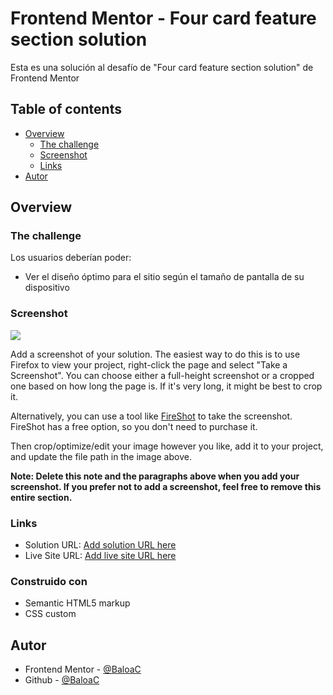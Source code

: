 # Frontend Mentor - Four card feature section solution

Esta es una solución al desafío de "Four card feature section solution" de Frontend Mentor

## Table of contents

- [Overview](#overview)
  - [The challenge](#the-challenge)
  - [Screenshot](#screenshot)
  - [Links](#links)
- [Autor](#autor)

## Overview

### The challenge

Los usuarios deberían poder:

- Ver el diseño óptimo para el sitio según el tamaño de pantalla de su dispositivo

### Screenshot

![](./screenshot.jpg)

Add a screenshot of your solution. The easiest way to do this is to use Firefox to view your project, right-click the page and select "Take a Screenshot". You can choose either a full-height screenshot or a cropped one based on how long the page is. If it's very long, it might be best to crop it.

Alternatively, you can use a tool like [FireShot](https://getfireshot.com/) to take the screenshot. FireShot has a free option, so you don't need to purchase it. 

Then crop/optimize/edit your image however you like, add it to your project, and update the file path in the image above.

**Note: Delete this note and the paragraphs above when you add your screenshot. If you prefer not to add a screenshot, feel free to remove this entire section.**

### Links

- Solution URL: [Add solution URL here](https://your-solution-url.com)
- Live Site URL: [Add live site URL here](https://your-live-site-url.com)

### Construido con

- Semantic HTML5 markup
- CSS custom

## Autor

- Frontend Mentor - [@BaloaC](https://www.frontendmentor.io/profile/BaloaC)
- Github - [@BaloaC](https://github.com/BaloaC)